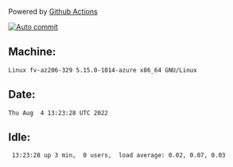 Powered by [Github Actions](https://github.com/features/actions)

[![Auto commit](https://github.com/hiage/workstation/workflows/Auto%20commit/badge.svg)](https://github.com/hiage/workstation/actions?query=workflow%3A%22Auto+commit%22)

## Machine:
```
Linux fv-az206-329 5.15.0-1014-azure x86_64 GNU/Linux
```
## Date:
```
Thu Aug  4 13:23:28 UTC 2022
```
## Idle:
```
 13:23:28 up 3 min,  0 users,  load average: 0.02, 0.07, 0.03
```
